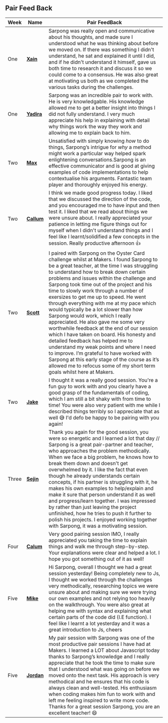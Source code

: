 ## Pair Feed Back
|Week|    Name            |   Pair FeedBack                  |
|----|--------------------|----------------------------------|
|One |    **[Xain](https://github.com/Xa1n)** |Sarpong was really open and communicative about his thoughts, and made sure I understood what he was thinking about before we moved on. If there was something I didn't understand, he sat and explained it until I did, and if he didn't understand it himself, gave us both time to research it and discuss it so we could come to a consensus. He was also great at motivating us both as we completed the various tasks during the challenges.|
|One| **[Yadira](https://github.com/yadlra)**| Sarpong was an incredible pair to work with. He is very knowledgable. His knowledge allowed me to get a better insight into things I did not fully understand. I very much appreciate his help in explaining with detail why things work the way they work and allowing me to explain back to him.|
|Two|**[Max](https://github.com/MaxRobertsDear)** |Unsatisfied with simply knowing *how* to do things, Sarpong’s intrigue for  *why* a method might work a particular way helped spark enlightening conversations.Sarpong is an effective communicator and is good at giving examples of code implementations to help contextualise his arguments. Fantastic team player and thoroughly enjoyed his energy.|
|Two|**[Callum](https://github.com/callum-marshall)**|I think we made good progress today. I liked that we discussed the direction of the code, and you encouraged me to have input and then test it. I liked that we read about things we were unsure about. I really appreciated your patience in letting me figure things out for myself when I didn't understand things and I feel like I learnt/solidified a few concepts in the session. Really productive afternoon :+1: |
|Two| **[Scott](https://github.com/HottScall)** |I paired with Sarpong on the Oyster Card challenge whilst at Makers. I found Sarpong to be a great teacher, at the time I was struggling to understand how to break down certain problems and issues within the challenge and Sarpong took time out of the project and his time to slowly work through a number of exersizes to get me up to speed. He went through everything with me at my pace which would typically be a lot slower than how Sarpong would work, which I really appreciated. He also gave me some very worthwhile feedback at the end of our session which I have taken on board. His honesty and detailed feedback has helped me to understand my weak points and where I need to improve. I’m grateful to have worked with Sarpong at this early stage of the course as it’s allowed me to refocus some of my short term goals whilst here at Makers.|
|Two| **[Jake](https://github.com/NapperJLG)**|I thought it was a really good session. You're a fun guy to work with and you clearly have a good grasp of the fundamentals of coding, which I am still a bit shaky with from time to time! You were also very patient with me while I described things terribly so I appreciate that as well :sweat_smile: I'd defo be happy to be pairing with you again!|
|Three| **[Sejin](https://github.com/sejinkay)**|Thank you again for the good session, you were so energetic and I learned a lot that day // Sarpong is a great pair-partner and teacher, who approaches the problem methodically. When we face a big problem, he knows how to break them down and doesn't get overwhelmed by it. I like the fact that even though he already understands certain concepts, if his partner is struggling with it, he makes his own examples to help/explain and make it sure that person understand it as well and progress/learn together. I was impressed by rather than just leaving the project unfinished, how he tries to push it further to polish his projects. I enjoyed working together with Sarpong, it was a motivating session.|
|Four| **[Calum](https://github.com/CalumDarroch)**|Very good pairing session IMO, I really appreciated you taking the time to explain things and walk me through step-by-step. Your explanations were clear and helped a lot. I hope you got something out of it as well!|
|Five| **[Mike](https://github.com/Michael-Darmody)** |Hi Sarpong, overall I thought we had a great session yesterday! Being completely new to Js, I thought we worked through the challenges very methodically, researching topics we were unsure about and making sure we were trying our own examples and not relying too heavily on the walkthrough. You were also great at helping me with syntax and explaining what certain parts of the code did (I.E function). I feel like I learnt a lot yesterday and it was a great introduction to Js, cheers|
|Five| **[Jordan](https://github.com/jordantroberts)**|My pair session with Sarpong was one of the most productive pair sessions I have had at Makers. I learned a LOT about Javascript today thanks to Sarpong’s knowledge and I really appreciate that he took the time to make sure that I understood what was going on before we moved onto the next task. His approach is very methodical and he ensures that his code is always clean and well-tested. His enthusiasm when coding makes him fun to work with and left me feeling inspired to write more code. Thanks for a great session Sarpong, you are an excellent teacher! :smile:|
